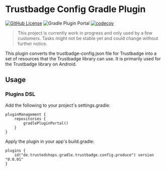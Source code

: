 # Trustbadge Config Gradle Plugin
[![GitHub License](https://img.shields.io/badge/license-MIT-lightgrey.svg)](https://github.com/trustedshops-public/etrusted-android-trustbadge-library-config-gradle-plugin/blob/main/LICENSE)
![Gradle Plugin Portal](https://img.shields.io/gradle-plugin-portal/v/etrusted-android-trustbadge-library-config-gradle-plugin)
[![codecov](https://codecov.io/gh/trustedshops-public/etrusted-android-trustbadge-library-config-gradle-plugin/branch/main/graph/badge.svg?token=xhHiZ1MCYz)](https://codecov.io/gh/trustedshops-public/etrusted-android-trustbadge-library-config-gradle-plugin)

> This project is currently work in progress and only used by a few
> customers. Tasks might not be stable yet and could change without
> further notice.

This plugin converts the trustbadge-config.json file for Trustbadge into a set of resources that the Trustbadge library can use. It is primarily used for the Trustbadge library on Android.

## Usage

### Plugins DSL

Add the following to your project's settings.gradle:

```
pluginManagement {
    repositories {
        gradlePluginPortal()
    }
}
```

Apply the plugin in your app's build.gradle:

```
plugins {
    id("de.trustedshops.gradle.trustbadge.config.produce") version "0.0.01"
}
```